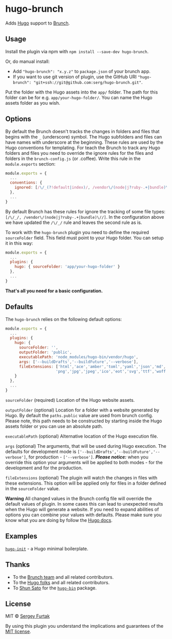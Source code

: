 # hugo-brunch
Adds [Hugo](https://gohugo.io) support to [Brunch](http://brunch.io).

## Usage
Install the plugin via npm with `npm install --save-dev hugo-brunch`.

Or, do manual install:

* Add `"hugo-brunch": "x.y.z"` to `package.json` of your brunch app.
* If you want to use git version of plugin, use the GitHub URI
`"hugo-brunch": "git+ssh://git@github.com:serg/hugo-brunch.git"`.

Put the folder with the Hugo assets into the `app/` folder. The path for this folder can be for e.g. `app/your-hugo-folder/`. You can name the Hugo assets folder as you wish.

## Options
By default the Brunch doesn't tracks the changes in folders and files that begins with the `_` (underscore) symbol. The Hugo subfolders and files can have names with underscore at the beginning. These rules are used by the Hugo conventions for templating.
For teach the Brunch to track any Hugo folders and files you need to override the ignore rules for the files and folders in the `brunch-config.js` (or .coffee). Write this rule in the `module.exports` section:

```js
module.exports = {
  ...
  conventions: {
    ignored: [/\/_(?!default|index)/, /vendor\/(node|j?ruby-.+|bundle)\//]
  },
  ...
}
```
By default Brunch has these rules for ignore the tracking of some file types: `[/\/_/, /vendor\/(node|j?ruby-.+|bundle)\//]`. In the configuration above we have updated the `/\/_/` rule and leaves the second rule as is.

To work with the `hugo-brunch` plugin you need to define the required `sourceFolder` field. This field must point to your Hugo folder. You can setup it in this way:

```js
module.exports = {
  ...
  plugins: {
    hugo: { sourceFolder: 'app/your-hugo-folder' }
  },
  ...
}
```
**That's all you need for a basic configuration.**
## Defaults
The `hugo-brunch` relies on the following default options:
```js
module.exports = {
  ...
  plugins: {
    hugo: {
      sourceFolder: '',
      outputFolder: 'public',
      executablePath: 'node_modules/hugo-bin/vendor/hugo',
      args: ['--buildDrafts','--buildFuture','--verbose'],
      fileExtensions: ['html','ace','amber','toml','yaml','json','md',
                      'png','jpg','jpeg','ico','eot','svg','ttf','woff']
    }
  },
  ...
}
```
`sourceFolder` (required) Location of the Hugo website assets.

`outputFolder` (optional) Location for a folder with a website generated by Hugo. By default the `paths.public` value are used from brunch config. Please note, this path needs to be constructed by starting inside the Hugo assets folder or you can use an absolute path.

`executablePath` (optional) Alternative location of the Hugo execution file.

`args` (optional) The arguments, that will be used during Hugo execution. The defaults for development mode is `['--buildDrafts','--buildFuture','--verbose']`, for production - `['--verbose']`. ***Please notice:*** when you override this option your arguments will be applied to both modes - for the development and for the production.

`fileExtensions` (optional) The plugin will watch the changes in files with these extensions. This option will be applied only for files in a folder defined in the `sourceFolder` value.

**Warning**
All changed values in the Brunch config file will override the default values of plugin. In some cases this can lead to unexpected results when the Hugo will generate a website. If you need to expand abilities of options you can combine your values with defaults. Please make sure you know what you are doing by follow the [Hugo docs](https://gohugo.io/commands/hugo/).

## Examples
[`hugo-init`](https://github.com/serg/hugo-init) - a Hugo minimal boilerplate.

## Thanks
- To the [Brunch team](https://github.com/brunch/brunch/graphs/contributors) and all related contributors.
- To the [Hugo folks](https://github.com/gohugoio/hugo/graphs/contributors) and all related contributors.
- To [Shun Sato](https://github.com/satoshun00) for the [`hugo-bin`](https://www.npmjs.com/package/hugo-bin) package.

## License
MIT © [Sergey Furtak](https://sergfurtak.com)

By using this plugin you understand the implications and guarantees of the [MIT license](https://github.com/serg/hugo-brunch/blob/master/LICENSE).